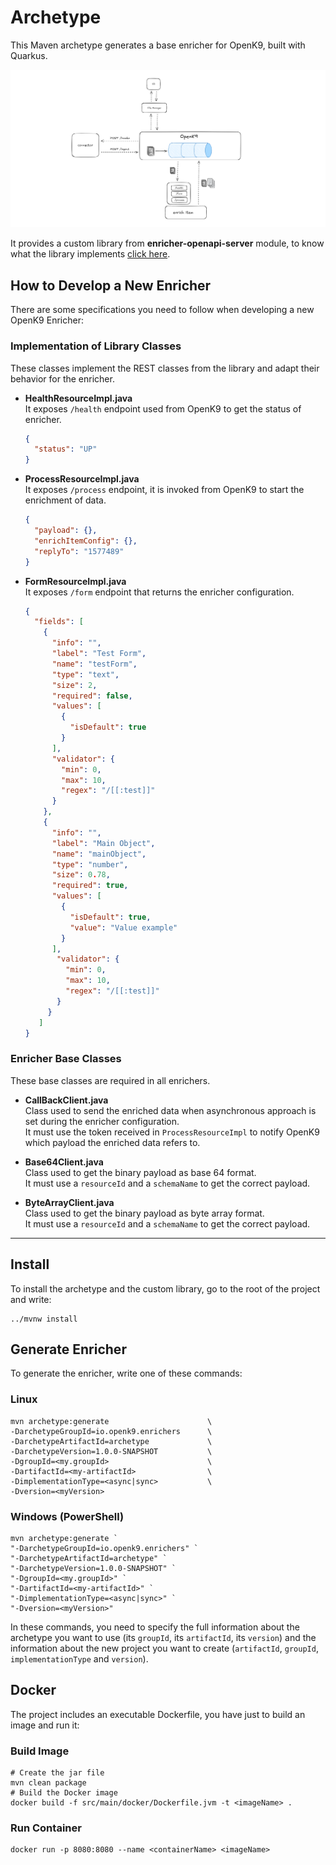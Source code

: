 # Archetype

This Maven archetype generates a base enricher for OpenK9, built with Quarkus.

![design.png](design.png)

It provides a custom library from **enricher-openapi-server** module, to know what the library implements [click here](../enricher-openapi-server).

## How to Develop a New Enricher

There are some specifications you need to follow when developing a new OpenK9 Enricher:

### Implementation of Library Classes

These classes implement the REST classes from the library and adapt their behavior for the enricher.

- **HealthResourceImpl.java**   
  It exposes `/health` endpoint used from OpenK9 to get the status of enricher.
   ```json
   {
     "status": "UP"
   }
   ```


- **ProcessResourceImpl.java**  
  It exposes `/process` endpoint, it is invoked from OpenK9 to start the enrichment of data.
  ```json
  {
    "payload": {},
    "enrichItemConfig": {},
    "replyTo": "1577489"
  }
  ```


- **FormResourceImpl.java**  
  It exposes `/form` endpoint that returns the enricher configuration.
  ```json
  {
    "fields": [
      {
        "info": "",
        "label": "Test Form",
        "name": "testForm",
        "type": "text",
        "size": 2,
        "required": false,
        "values": [
          {
            "isDefault": true
          }
        ],
        "validator": {
          "min": 0,
          "max": 10,
          "regex": "/[[:test]]"
        }
      },
      {
        "info": "",
        "label": "Main Object",
        "name": "mainObject",
        "type": "number",
        "size": 0.78,
        "required": true,
        "values": [
          {
            "isDefault": true,
            "value": "Value example"
          }
        ],
         "validator": {
           "min": 0,
           "max": 10,
           "regex": "/[[:test]]"
         }
       }
     ]
  } 
  ```

### Enricher Base Classes

These base classes are required in all enrichers.

- **CallBackClient.java**  
Class used to send the enriched data when asynchronous approach is set during the enricher configuration.  
It must use the token received in `ProcessResourceImpl` to notify OpenK9 which payload the enriched data refers to.

- **Base64Client.java**  
Class used to get the binary payload as base 64 format.  
It must use a `resourceId` and a `schemaName` to get the correct payload.

- **ByteArrayClient.java**  
Class used to get the binary payload as byte array format.  
It must use a `resourceId` and a `schemaName` to get the correct payload.
  
---

## Install

To install the archetype and the custom library, go to the root of the project and write:

```shell
../mvnw install
```  

## Generate Enricher

To generate the enricher, write one of these commands:

### Linux

```shell  
mvn archetype:generate                      \
-DarchetypeGroupId=io.openk9.enrichers      \
-DarchetypeArtifactId=archetype             \
-DarchetypeVersion=1.0.0-SNAPSHOT           \
-DgroupId=<my.groupId>                      \
-DartifactId=<my-artifactId>                \
-DimplementationType=<async|sync>           \
-Dversion=<myVersion>                       
```

### Windows (PowerShell)

```shell  
mvn archetype:generate `
"-DarchetypeGroupId=io.openk9.enrichers" `
"-DarchetypeArtifactId=archetype" `
"-DarchetypeVersion=1.0.0-SNAPSHOT" `
"-DgroupId=<my.groupId>" `
"-DartifactId=<my-artifactId>" `
"-DimplementationType=<async|sync>" `
"-Dversion=<myVersion>"
```

In these commands, you need to specify the full information about the archetype you want to use (its `groupId`, its `artifactId`, its `version`)
and the information about the new project you want to create (`artifactId`, `groupId`, `implementationType` and `version`).

## Docker
The project includes an executable Dockerfile, you have just to build an image and run it:

### Build Image

```shell
# Create the jar file
mvn clean package
# Build the Docker image
docker build -f src/main/docker/Dockerfile.jvm -t <imageName> .
```

### Run Container
```shell
docker run -p 8080:8080 --name <containerName> <imageName> 
```

